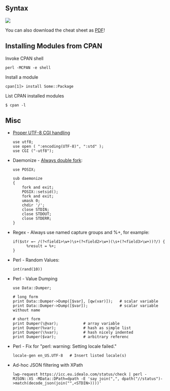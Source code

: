 ## Syntax

![](/images/perl-language-overview.svg)

You can also download the cheat sheet as
[PDF](/upload/perl-regex-reference.pdf)!

## Installing Modules from CPAN

Invoke CPAN shell

    perl -MCPAN -e shell 

Install a module

    cpan[1]> install Some::Package

List CPAN installed modules

    $ cpan -l

## Misc

-   [Proper UTF-8 CGI
    handling](http://blog.thewebsitepeople.org/2012/06/perl-default-to-utf-8-encoding/)

        use utf8;
        use open ( ":encoding(UTF-8)", ":std" );
        use CGI ("-utf8");

-   Daemonize - [Always double
    fork](http://world.std.com/~swmcd/steven/tech/daemon.html):

        use POSIX;

        sub daemonize
        {
            fork and exit;
            POSIX::setsid();
            fork and exit;
            umask 0;
            chdir '/';
            close STDIN;
            close STDOUT;
            close STDERR;
        }

-   Regex - Always use named capture groups and %+, for example:

        if($str =~ /(?<field1>\w+)\s+(?<field2>\w+)(\s+(?<field3>\w+))?/) {
              %result = %+;
        }

-   Perl - Random Values:

        int(rand(10))

-   Perl - Value Dumping

        use Data::Dumper;

        # long form
        print Data::Dumper->Dump([$var], [qw(var)]);   # scalar variable
        print Data::Dumper->Dump([$var]);              # scalar variable without name

        # short form
        print Dumper(\@var);           # array variable
        print Dumper(%var);            # hash as simple list
        print Dumper(\%var);           # hash nicely indented
        print Dumper($var);            # arbitrary referenc

-   Perl - Fix for "perl: warning: Setting locale failed."

        locale-gen en_US.UTF-8   # Insert listed locale(s)

-   Ad-hoc JSON filtering with XPath

        lwp-request https://icc.eu.idealo.com/status/check | perl -MJSON::XS -MData::DPath=dpath -E 'say join(",", dpath("//status")->match(decode_json(join("",<STDIN>))))'



